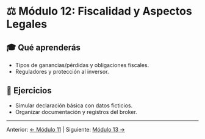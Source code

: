 # ⚖️ Módulo 12: Fiscalidad y Aspectos Legales

## 🎓 Qué aprenderás
- Tipos de ganancias/pérdidas y obligaciones fiscales.
- Reguladores y protección al inversor.

## 🧩 Ejercicios
- Simular declaración básica con datos ficticios.
- Organizar documentación y registros del broker.

---
Anterior: [← Módulo 11](../11_Inversion_a_Largo_Plazo_y_Portafolios/README.md) | Siguiente: [Módulo 13 →](../13_Mentoria_y_Desarrollo_Continuo/README.md)
